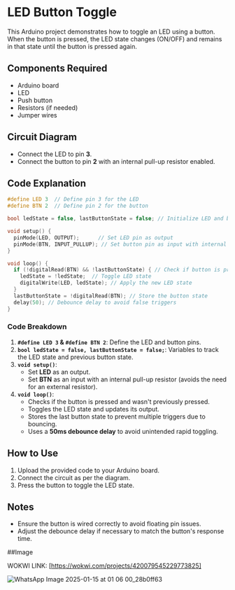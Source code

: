# LED Button Toggle

This Arduino project demonstrates how to toggle an LED using a button. When the button is pressed, the LED state changes (ON/OFF) and remains in that state until the button is pressed again.

## Components Required
- Arduino board
- LED
- Push button
- Resistors (if needed)
- Jumper wires

## Circuit Diagram
- Connect the LED to pin **3**.
- Connect the button to pin **2** with an internal pull-up resistor enabled.

## Code Explanation
```cpp
#define LED 3  // Define pin 3 for the LED
#define BTN 2  // Define pin 2 for the button

bool ledState = false, lastButtonState = false; // Initialize LED and button state

void setup() {
  pinMode(LED, OUTPUT);      // Set LED pin as output
  pinMode(BTN, INPUT_PULLUP); // Set button pin as input with internal pull-up resistor
}

void loop() {
  if (!digitalRead(BTN) && !lastButtonState) { // Check if button is pressed and wasn't pressed before
    ledState = !ledState;  // Toggle LED state
    digitalWrite(LED, ledState); // Apply the new LED state
  }
  lastButtonState = !digitalRead(BTN); // Store the button state
  delay(50); // Debounce delay to avoid false triggers
}
```

### Code Breakdown
1. **`#define LED 3` & `#define BTN 2`**: Define the LED and button pins.
2. **`bool ledState = false, lastButtonState = false;`**: Variables to track the LED state and previous button state.
3. **`void setup()`**:
   - Set **LED** as an output.
   - Set **BTN** as an input with an internal pull-up resistor (avoids the need for an external resistor).
4. **`void loop()`**:
   - Checks if the button is pressed and wasn't previously pressed.
   - Toggles the LED state and updates its output.
   - Stores the last button state to prevent multiple triggers due to bouncing.
   - Uses a **50ms debounce delay** to avoid unintended rapid toggling.

## How to Use
1. Upload the provided code to your Arduino board.
2. Connect the circuit as per the diagram.
3. Press the button to toggle the LED state.

## Notes
- Ensure the button is wired correctly to avoid floating pin issues.
- Adjust the debounce delay if necessary to match the button's response time.

##Image

WOKWI LINK: [https://wokwi.com/projects/420079545229773825]

![WhatsApp Image 2025-01-15 at 01 06 00_28b0ff63](https://github.com/user-attachments/assets/6146e63a-0bb8-4c8c-b641-9c4d307c86e1)



